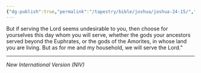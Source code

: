 ```yaml
---
{"dg-publish":true,"permalink":"/tapestry/bible/joshua/joshua-24-15/","title":"Joshua 24:15","hide":true,"tags":["bible-verse","bible-verse"],"dgHomeLink":true,"dgShowLocalGraph":true,"dgEnableSearch":true}
---
```



But if serving the Lord seems undesirable to you, then choose for yourselves this day whom you will serve, whether the gods your ancestors served beyond the Euphrates, or the gods of the Amorites, in whose land you are living. But as for me and my household, we will serve the Lord.”

---
*New International Version (NIV)*